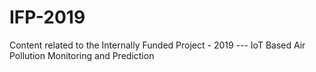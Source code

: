 # IFP-2019
Content related to the Internally Funded Project - 2019 --- IoT Based Air Pollution Monitoring and Prediction
